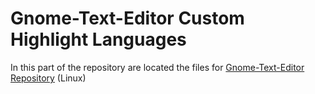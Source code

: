 # Gnome-Text-Editor Custom Highlight Languages

In this part of the repository are located the files for [Gnome-Text-Editor](https://apps.gnome.org/TextEditor/) [Repository](https://gitlab.gnome.org/GNOME/gnome-text-editor) (Linux)
